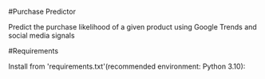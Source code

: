 #Purchase Predictor

Predict the purchase likelihood of a given product using Google Trends and social media signals

#Requirements

Install from 'requirements.txt'(recommended environment: Python 3.10):

